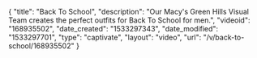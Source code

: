 {
    "title": "Back To School",
    "description": "Our Macy's Green Hills Visual Team creates the perfect outfits for Back To School for men.",
    "videoid": "168935502",
    "date_created": "1533297343",
    "date_modified": "1533297701",
    "type": "captivate",
    "layout": "video",
    "url": "\/v\/back-to-school\/168935502"
}